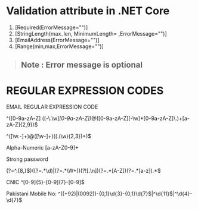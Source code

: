 # Validation attribute in .NET Core

1. [Required(ErrorMessage="")]
2. [StringLength(max_len, MinimumLength= ,ErrorMessage="")]
1. [EmailAddress(ErrorMessage="")]
4. [Range(min,max,ErrorMessage="")]

> ## Note : Error message is optional 



# REGULAR EXPRESSION CODES

EMAIL REGULAR EXPRESSION CODE

^([0-9a-zA-Z] ([-\\.\\w]*[0-9a-zA-Z])*@([0-9a-zA-Z][-\\w]*[0-9a-zA-Z]\\.)+[a-zA-Z]{2,9})$

^([\w\.\-]+)@([\w\-]+)((\.(\w){2,3})+)$

Alpha-Numeric 
[a-zA-Z0-9]+

Strong password

(?=^.{8,}$)((?=.*\d)|(?=.*\W+))(?![.\n])(?=.*[A-Z])(?=.*[a-z]).*$

CNIC
^[0-9]{5}-[0-9]{7}-[0-9]$

Pakistani Mobile No:
^((\+92)|(0092))-{0,1}\d{3}-{0,1}\d{7}$|^\d{11}$|^\d{4}-\d{7}$